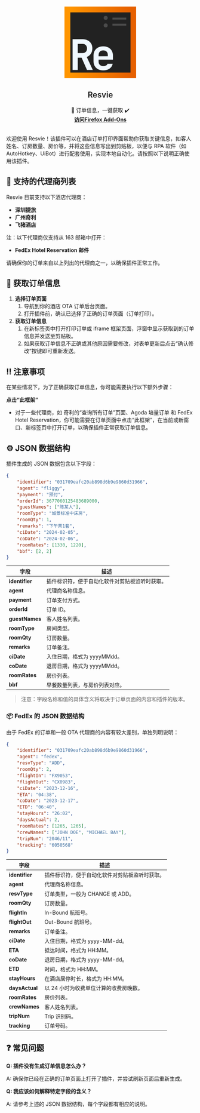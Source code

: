 <p align="center">
  <div align="center">
    <img src="/public/icon/icon.png" alt="Logo" width="192" height="192">
  </div>
  <h2 align="center" style="font-weight: 600">Resvie</h2>
  
  <p align="center">
    📑 订单信息，一键获取 ✔️
    <br />
    <a href="https://addons.mozilla.org/zh-CN/firefox/addon/resvie/" target="_blank"><strong> 访问Firefox Add-Ons </strong></a>
    <br />
    <br />
  </p>
</p>

欢迎使用 Resvie！该插件可以在酒店订单打印界面帮助你获取关键信息，如客人姓名、订房数量、房价等，并将这些信息写出到剪贴板，以便与 RPA 软件（如 AutoHotkey、UiBot）进行配套使用，实现本地自动化。请按照以下说明正确使用该插件。

## 🏢 支持的代理商列表

Resvie 目前支持以下酒店代理商：

-   **深圳捷旅**
-   **广州奇利**
    <!-- -   **携程酒店** -->
    <!-- -   **美团酒店商家** -->
-   **飞猪酒店**

注：以下代理商仅支持从 163 邮箱中打开：

<!-- -   **Agoda 培量订单（Quantum）** -->
<!-- -   **WebBeds 邮件** -->

-   **FedEx Hotel Reservation 邮件**

请确保你的订单来自以上列出的代理商之一，以确保插件正常工作。

## 📄 获取订单信息

1. **选择订单页面**
    1. 导航到你的酒店 OTA 订单后台页面。
    2. 打开插件前，确认已选择了正确的订单页面（订单打印）。
2. **获取订单信息**
    1. 在新标签页中打开打印订单或 iframe 框架页面，浮窗中显示获取到的订单信息并发送至剪贴板。
    2. 如果获取订单信息不正确或其他原因需要修改，对表单更新后点击“确认修改”按键即可重新发送。

## ‼️ 注意事项

在某些情况下，为了正确获取订单信息，你可能需要执行以下额外步骤：

**点击“此框架”**

-   对于一些代理商，如 奇利的“查询所有订单”页面、Agoda 培量订单 和 FedEx Hotel Reservation，你可能需要在订单页面中点击“此框架”，在当前或新窗口、新标签页中打开订单，以确保插件正常获取订单信息。

## ⚙️ JSON 数据结构

插件生成的 JSON 数据包含以下字段：

```json
{
	"identifier": "031709eafc20ab898d6b9e9860d31966",
	"agent": "fliggy",
	"payment": "预付",
	"orderId": 3677060125483689000,
	"guestNames": ["陈某人"],
	"roomType": "城景标准中床房",
	"roomQty": 1,
	"remarks": "下午茶1套",
	"ciDate": "2024-02-05",
	"coDate": "2024-02-06",
	"roomRates": [1330, 1220],
	"bbf": [2, 2]
}
```

| **字段**       | 描述                                           |
| -------------- | ---------------------------------------------- |
| **identifier** | 插件标识符，便于自动化软件对剪贴板监听时获取。 |
| **agent**      | 代理商名称信息。                               |
| **payment**    | 订单支付方式。                                 |
| **orderId**    | 订单 ID。                                      |
| **guestNames** | 客人姓名列表。                                 |
| **roomType**   | 房间类型。                                     |
| **roomQty**    | 订房数量。                                     |
| **remarks**    | 订单备注。                                     |
| **ciDate**     | 入住日期，格式为 yyyyMMdd。                    |
| **coDate**     | 退房日期，格式为 yyyyMMdd。                    |
| **roomRates**  | 房价列表。                                     |
| **bbf**        | 早餐数量列表，与房价列表对应。                 |

> 注意：字段名称和值的具体含义将取决于订单页面的内容和插件的版本。

### **📦 FedEx 的 JSON 数据结构**

由于 FedEx 的订单和一般 OTA 代理商的内容有较大差别，单独列明说明：

```json
{
	"identifier": "031709eafc20ab898d6b9e9860d31966",
	"agent": "fedex",
	"resvType": "ADD",
	"roomQty": 2,
	"flightIn": "FX9053",
	"flightOut": "CX0983",
	"ciDate": "2023-12-16",
	"ETA": "04:38",
	"coDate": "2023-12-17",
	"ETD": "06:40",
	"stayHours": "26:02",
	"daysActual": 2,
	"roomRates": [1265, 1265],
	"crewNames": ["JOHN DOE", "MICHAEL BAY"],
	"tripNum": "2046/11",
	"tracking": "6050568"
}
```

| **字段**       | 描述                                           |
| -------------- | ---------------------------------------------- |
| **identifier** | 插件标识符，便于自动化软件对剪贴板监听时获取。 |
| **agent**      | 代理商名称信息。                               |
| **resvType**   | 订单类型，一般为 CHANGE 或 ADD。               |
| **roomQty**    | 订房数量。                                     |
| **flightIn**   | In-Bound 航班号。                              |
| **flightOut**  | Out-Bound 航班号。                             |
| **remarks**    | 订单备注。                                     |
| **ciDate**     | 入住日期，格式为 yyyy-MM-dd。                    |
| **ETA**        | 抵达时间，格式为 HH:MM。                       |
| **coDate**     | 退房日期，格式为 yyyy-MM-dd。                    |
| **ETD**        | 时间，格式为 HH:MM。                           |
| **stayHours**  | 在酒店居停时长，格式为 HH:MM。                 |
| **daysActual** | 以 24 小时为收费单位计算的收费房晚数。         |
| **roomRates**  | 房价列表。                                     |
| **crewNames**  | 客人姓名列表。                                 |
| **tripNum**    | Trip 识别码。                                  |
| **tracking**   | 订单号码。                                     |

## ❓ 常见问题

**Q: 插件没有生成订单信息怎么办？**

A: 确保你已经在正确的订单页面上打开了插件，并尝试刷新页面后重新生成。

**Q: 我应该如何解释特定字段的含义？**

A: 请参考上述的 JSON 数据结构，每个字段都有相应的说明。
